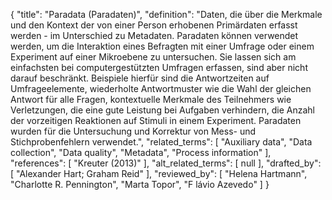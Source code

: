 {
    "title": "Paradata (Paradaten)",
    "definition": "Daten, die über die Merkmale und den Kontext der von einer Person erhobenen Primärdaten erfasst werden - im Unterschied zu Metadaten. Paradaten können verwendet werden, um die Interaktion eines Befragten mit einer Umfrage oder einem Experiment auf einer Mikroebene zu untersuchen. Sie lassen sich am einfachsten bei computergestützten Umfragen erfassen, sind aber nicht darauf beschränkt. Beispiele hierfür sind die Antwortzeiten auf Umfrageelemente, wiederholte Antwortmuster wie die Wahl der gleichen Antwort für alle Fragen, kontextuelle Merkmale des Teilnehmers wie Verletzungen, die eine gute Leistung bei Aufgaben verhindern, die Anzahl der vorzeitigen Reaktionen auf Stimuli in einem Experiment. Paradaten wurden für die Untersuchung und Korrektur von Mess- und Stichprobenfehlern verwendet.",
    "related_terms": [
        "Auxiliary data",
        "Data collection",
        "Data quality",
        "Metadata",
        "Process information"
    ],
    "references": [
        "Kreuter (2013)"
    ],
    "alt_related_terms": [
        null
    ],
    "drafted_by": [
        "Alexander Hart; Graham Reid"
    ],
    "reviewed_by": [
        "Helena Hartmann",
        "Charlotte R. Pennington",
        "Marta Topor",
        "F lávio Azevedo"
    ]
}